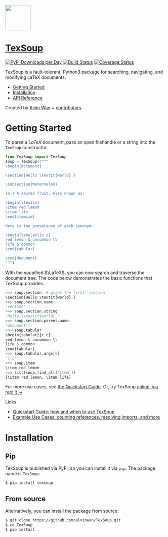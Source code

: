<a href="https://texsoup.alvinwan.com"><img src="https://user-images.githubusercontent.com/2068077/55692228-b7f92d00-595a-11e9-93a2-90090a361d12.png" width="80px"></a>

# [TexSoup](https://texsoup.alvinwan.com)

[![PyPi Downloads per Day](https://img.shields.io/pypi/dm/texsoup.svg)](https://pypi.python.org/pypi/TexSoup/)
[![Build Status](https://travis-ci.org/alvinwan/TexSoup.svg?branch=master)](https://travis-ci.org/alvinwan/TexSoup)
[![Coverage Status](https://coveralls.io/repos/github/alvinwan/TexSoup/badge.svg?branch=master)](https://coveralls.io/github/alvinwan/TexSoup?branch=master)

TexSoup is a fault-tolerant, Python3 package for searching, navigating, and modifying LaTeX documents.

- [Getting Started](https://github.com/alvinwan/TexSoup#Getting-Started)
- [Installation](https://github.com/alvinwan/TexSoup#Installation)
- [API Reference](http://texsoup.alvinwan.com/docs/data.html)

Created by [Alvin Wan](http://alvinwan.com) + [contributors](https://github.com/alvinwan/TexSoup/graphs/contributors).

# Getting Started

To parse a $LaTeX$ document, pass an open filehandle or a string into the
`TexSoup` constructor.

``` python
from TexSoup import TexSoup
soup = TexSoup(r"""
\begin{document}

\section{Hello \textit{world}.}

\subsection{Watermelon}

(n.) A sacred fruit. Also known as:

\begin{itemize}
\item red lemon
\item life
\end{itemize}

Here is the prevalence of each synonym.

\begin{tabular}{c c}
red lemon & uncommon \\
life & common
\end{tabular}

\end{document}
""")
```

With the soupified $\LaTeX$, you can now search and traverse the document tree.
The code below demonstrates the basic functions that TexSoup provides.

```python
>>> soup.section  # grabs the first `section`
\section{Hello \textit{world}.}
>>> soup.section.name
'section'
>>> soup.section.string
'Hello \\textit{world}.'
>>> soup.section.parent.name
'document'
>>> soup.tabular
\begin{tabular}{c c}
red lemon & uncommon \\
life & common
\end{tabular}
>>> soup.tabular.args[0]
'c c'
>>> soup.item
\item red lemon
>>> list(soup.find_all('item'))
[\item red lemon, \item life]
```

For more use cases, see [the Quickstart Guide](https://texsoup.alvinwan.com/docs/quickstart.html). Or, try TexSoup [online, via repl.it &rarr;](https://repl.it/@ALVINWAN1/texsoup)

Links:

- [Quickstart Guide: how and when to use TexSoup](http://texsoup.alvinwan.com/docs/quickstart.html)
- [Example Use Cases: counting references, resolving imports, and more](https://github.com/alvinwan/TexSoup/tree/master/examples)

# Installation

## Pip

TexSoup is published via PyPi, so you can install it via `pip`. The package
name is `TexSoup`:

```bash
$ pip install texsoup
```

## From source

Alternatively, you can install the package from source:

```bash
$ git clone https://github.com/alvinwan/TexSoup.git
$ cd TexSoup
$ pip install .
```
